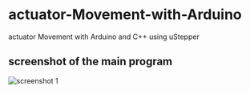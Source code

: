 # actuator-Movement-with-Arduino
actuator Movement with Arduino and C++ using uStepper 
## screenshot of the main program

![screenshot 1](https://user-images.githubusercontent.com/26280459/27914858-55241394-625c-11e7-8d20-628044e69dbd.png)

